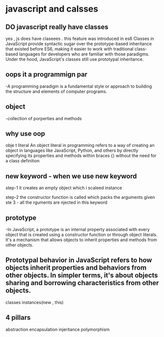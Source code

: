 # javascript and calsses 
## DO javascript really have classes 
 yes , js does have claseees . this feature was introduced in es6  Classes in JavaScript provide syntactic sugar over the prototype-based inheritance that existed before ES6, making it easier to work with traditional class-based languages for developers who are familiar with those paradigms. Under the hood, JavaScript's classes still use prototypal inheritance.


## oops it a programmign par
-A programming paradigm is a fundamental style or approach to building the structure and elements of computer programs.

## object 
-collection of porperties and methods

## why use oop 
obje t literal 
An object literal in programming refers to a way of creating an object in languages like JavaScript, Python, and others by directly specifying its properties and methods within braces {} without the need for a class definition

## new keyword - when we use new keyword 
step-1 it creates an empty object which i scaleed instance

step-2 the constructor function is called which packs the arguments given 
ste 3 -  all the rguments are njected in this keyword


##  prototype
-In JavaScript, a prototype is an internal property associated with every object that is created using a constructor function or through object literals. It's a mechanism that allows objects to inherit properties and methods from other objects.

## Prototypal behavior in JavaScript refers to how objects inherit properties and behaviors from other objects. In simpler terms, it's about objects sharing and borrowing characteristics from other objects.

classes 
instances(new , this)

## 4 pillars 
abstraction
encapsulation
injeritance
polymorphism